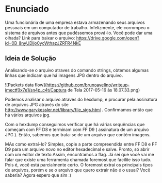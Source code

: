 # Enunciado
Uma funcionária de uma empresa estava armazenando seus arquivos pessoais em um computador de trabalho. Infelizmente, ele corrompeu o sistema de arquivos antes que pudéssemos prová-lo. Você pode dar uma olhada? Link para baixar o arquivo: https://drive.google.com/open?id=0B_8nyUDljo0ycWthazJZRFR4NkE

## Ideia de Solução
Analisando-se o arquivo atraves do comando strings, obtemos algumas linhas que indicam que há imagens JPG dentro do arquivo.

![Packets data flow](https://github.com/brunoavelino/writeup-imectf0x7e1/sn4p_c4t/Captura de Tela 2017-05-16 às 18.07.33.png)

Podemos analisar o arquivo atraves do hexdump, e procurar pela assinatura de arquivos JPG através do site http://www.garykessler.net/library/file_sigs.html . Confirmamos então que há vários arquivos jpg.


Com o hexdump conseguimos verificar que há várias sequências que começam com FF D8 e terminam com FF D9 ( assinatura de um arquivo JPG ). Então, sabemos que trata-se de um arquivo que contém imagens. 

MAs como extraí-lo? Simples, copie a parte compreendida entre FF D8 e FF D9 para um arquivo novo no editor hexadecimal e salve. Pronto, só abrir com um editor de texto.Assim, encontramos a flag. 
Já sei que você vai me falar que existe uma ferramenta chamada foremost que facilite isso tudo. Pois é, você está parcialmente certo. O foremost extrai os principais tipos de arquivos, porém e se o arquivo que quero extrair não é o usual? Você saberia? Agora espero que sim :)
